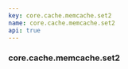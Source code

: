 ```yaml
---
key: core.cache.memcache.set2
name: core.cache.memcache.set2
api: true
---
```


### core.cache.memcache.set2
